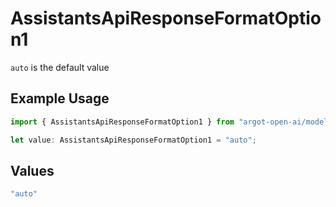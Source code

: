 # AssistantsApiResponseFormatOption1

`auto` is the default value


## Example Usage

```typescript
import { AssistantsApiResponseFormatOption1 } from "argot-open-ai/models/components";

let value: AssistantsApiResponseFormatOption1 = "auto";
```

## Values

```typescript
"auto"
```